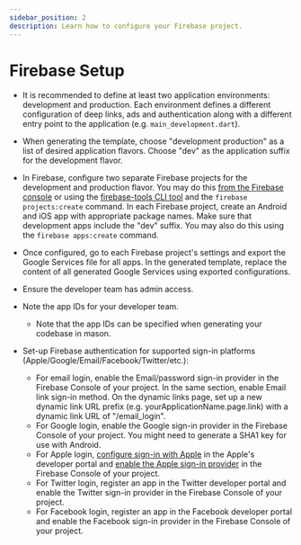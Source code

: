 ```yaml
---
sidebar_position: 2
description: Learn how to configure your Firebase project.
---
```


# Firebase Setup

- It is recommended to define at least two application environments: development and production. Each environment defines a different configuration of deep links, ads and authentication along with a different entry point to the application (e.g. `main_development.dart`).

- When generating the template, choose "development production" as a list of desired application flavors. Choose "dev" as the application suffix for the development flavor.

- In Firebase, configure two separate Firebase projects for the development and production flavor. You may do this [from the Firebase console](https://console.firebase.google.com/u/0/) or using the [firebase-tools CLI tool](https://github.com/firebase/firebase-tools) and the `firebase projects:create` command. In each Firebase project, create an Android and iOS app with appropriate package names. Make sure that development apps include the "dev" suffix. You may also do this using the `firebase apps:create` command.

- Once configured, go to each Firebase project's settings and export the Google Services file for all apps. In the generated template, replace the content of all generated Google Services using exported configurations.
- Ensure the developer team has admin access.
- Note the app IDs for your developer team.
  - Note that the app IDs can be specified when generating your codebase in mason.
- Set-up Firebase authentication for supported sign-in platforms (Apple/Google/Email/Facebook/Twitter/etc.):
  - For email login, enable the Email/password sign-in provider in the Firebase Console of your project. In the same section, enable Email link sign-in method. On the dynamic links page, set up a new dynamic link URL prefix (e.g. yourApplicationName.page.link) with a dynamic link URL of "/email_login".
  - For Google login, enable the Google sign-in provider in the Firebase Console of your project. You might need to generate a SHA1 key for use with Android.
  - For Apple login, [configure sign-in with Apple](https://firebase.google.com/docs/auth/ios/apple#configure-sign-in-with-apple) in the Apple's developer portal and [enable the Apple sign-in provider](https://firebase.google.com/docs/auth/ios/apple#enable-apple-as-a-sign-in-provider) in the Firebase Console of your project.
  - For Twitter login, register an app in the Twitter developer portal and enable the Twitter sign-in provider in the Firebase Console of your project.
  - For Facebook login, register an app in the Facebook developer portal and enable the Facebook sign-in provider in the Firebase Console of your project.
